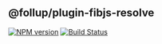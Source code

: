 ## @follup/plugin-fibjs-resolve

[![NPM version](https://img.shields.io/npm/v/@follup/plugin-fibjs-resolve.svg)](https://www.npmjs.org/package/@follup/plugin-fibjs-resolve)
[![Build Status](https://travis-ci.org/richardo2016/follup.svg)](https://travis-ci.org/richardo2016/follup)

